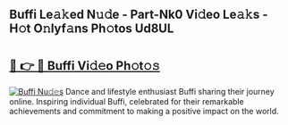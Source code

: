 ## Buffi Le𝚊𝚔ed N𝚞𝚍e - Part-Nk0 Vi𝚍eo Le𝚊𝚔s - H𝚘t O𝚗lyf𝚊ns Ph𝚘tos Ud8UL

# <h2><a href="http://hf8noi.feru.top/?c=Buffi">🔗 👉 🔴 Buffi Vi𝚍𝚎o Ph𝚘t𝚘𝚜</a></h2>

[![Buffi Nu𝚍𝚎s](https://i.imgur.com/0TWrTi3.gif)](http://hf8noi.feru.top/?c=Buffi)
Dance and lifestyle enthusiast Buffi sharing their journey online. Inspiring individual Buffi, celebrated for their remarkable achievements and commitment to making a positive impact on the world. 
